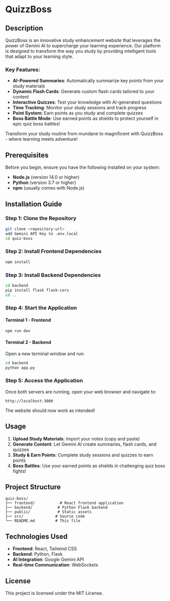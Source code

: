 # QuizzBoss

## Description

QuizzBoss is an innovative study enhancement website that leverages the power of Gemini AI to supercharge your learning experience. Our platform is designed to transform the way you study by providing intelligent tools that adapt to your learning style.

### Key Features:
- **AI-Powered Summaries**: Automatically summarize key points from your study materials
- **Dynamic Flash Cards**: Generate custom flash cards tailored to your content
- **Interactive Quizzes**: Test your knowledge with AI-generated questions
- **Time Tracking**: Monitor your study sessions and track progress
- **Point System**: Earn points as you study and complete quizzes
- **Boss Battle Mode**: Use earned points as shields to protect yourself in epic quiz boss battles!

Transform your study routine from mundane to magnificent with QuizzBoss - where learning meets adventure!

## Prerequisites

Before you begin, ensure you have the following installed on your system:
- **Node.js** (version 14.0 or higher)
- **Python** (version 3.7 or higher)
- **npm** (usually comes with Node.js)

## Installation Guide

### Step 1: Clone the Repository
```bash
git clone <repository-url>
add Gemini API Key to .env.local
cd quiz-boss
```

### Step 2: Install Frontend Dependencies
```bash
npm install
```

### Step 3: Install Backend Dependencies
```bash
cd backend
pip install flask flask-cors
cd ..
```

### Step 4: Start the Application

#### Terminal 1 - Frontend
```bash
npm run dev
```

#### Terminal 2 - Backend
Open a new terminal window and run:
```bash
cd backend
python app.py
```

### Step 5: Access the Application
Once both servers are running, open your web browser and navigate to:
```
http://localhost:3000
```

The website should now work as intended!

## Usage

1. **Upload Study Materials**: Import your notes (copy and paste)
2. **Generate Content**: Let Gemini AI create summaries, flash cards, and quizzes
3. **Study & Earn Points**: Complete study sessions and quizzes to earn points
4. **Boss Battles**: Use your earned points as shields in challenging quiz boss fights!

## Project Structure
```
quiz-boss/
├── frontend/           # React frontend application
├── backend/           # Python Flask backend
├── public/            # Static assets
├── src/              # Source code
└── README.md         # This file
```

## Technologies Used
- **Frontend**: React, Tailwind CSS
- **Backend**: Python, Flask
- **AI Integration**: Google Gemini API
- **Real-time Communication**: WebSockets

## License
This project is licensed under the MIT License.

